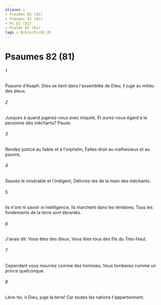 ```yaml
---
aliases : 
- Psaumes 82 (81)
- Psaumes 82 (81)
- Ps 82 (81)
- Psalms 82 (81)
tags : Bible/Ps/82_81
---
```


# Psaumes 82 (81)

###### 1
Psaume d'Asaph. Dieu se tient dans l'assemblée de Dieu; Il juge au milieu des dieux.
###### 2
Jusques à quand jugerez-vous avec iniquité, Et aurez-vous égard à la personne des méchants? Pause.
###### 3
Rendez justice au faible et à l'orphelin, Faites droit au malheureux et au pauvre,
###### 4
Sauvez le misérable et l'indigent, Délivrez-les de la main des méchants.
###### 5
Ils n'ont ni savoir ni intelligence, Ils marchent dans les ténèbres; Tous les fondements de la terre sont ébranlés.
###### 6
J'avais dit: Vous êtes des dieux, Vous êtes tous des fils du Très-Haut.
###### 7
Cependant vous mourrez comme des hommes, Vous tomberez comme un prince quelconque.
###### 8
Lève-toi, ô Dieu, juge la terre! Car toutes les nations t'appartiennent.
